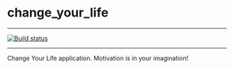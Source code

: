 # change_your_life

---

[![Build status](https://github.com/akwilina/cyl/workflows/Build/badge.svg)](https://github.com/akwilina/cyl/actions)

---

Change Your Life application. Motivation is in your imagination!
